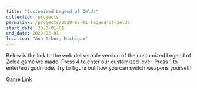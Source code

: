 ```yaml
---
title: "Customized Legend of Zelda"
collection: projects
permalink: /projects/2020-02-01-legend-of-zelda
start_date: 2020-01-01
end_date: 2020-02-01
location: "Ann Arbor, Michigan"
---
```


Below is the link to the web deliverable version of the customized Legend of Zelda game we made. Press 4 to enter our customized level. Press 1 to enter/exit godmode. Try to figure out how you can switch weapons yourself!

[Game Link](../_pages/legend-of-zelda/zelda.html)
